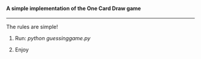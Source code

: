 #### A simple implementation of the **One Card Draw** game

---

The rules are simple! 

1. Run: _python guessinggame.py_

2. Enjoy  
